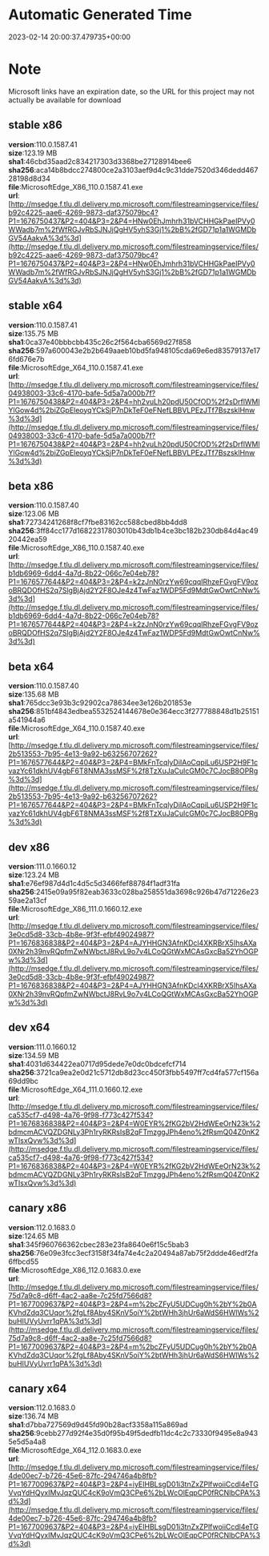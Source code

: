 # Automatic Generated Time
2023-02-14 20:00:37.479735+00:00

# Note
Microsoft links have an expiration date, so the URL for this project may not actually be available for download

## stable x86
**version**:110.0.1587.41  
**size**:123.19 MB  
**sha1**:46cbd35aad2c834217303d3368be27128914bee6  
**sha256**:aca14b8bdcc274800ce2a3103aef9d4c9c31dde7520d346dedd46728198d8d34  
**file**:MicrosoftEdge_X86_110.0.1587.41.exe  
**url**:[http://msedge.f.tlu.dl.delivery.mp.microsoft.com/filestreamingservice/files/b92c4225-aae6-4269-9873-daf375079bc4?P1=1676750437&P2=404&P3=2&P4=HNw0EhJmhrh31bVCHHGkPaeIPVy0WWadb7m%2fWfRGJvRbSJNJjQgHV5yhS3Gj1%2bB%2fGD71p1a1WGMDbGV54AakvA%3d%3d](http://msedge.f.tlu.dl.delivery.mp.microsoft.com/filestreamingservice/files/b92c4225-aae6-4269-9873-daf375079bc4?P1=1676750437&P2=404&P3=2&P4=HNw0EhJmhrh31bVCHHGkPaeIPVy0WWadb7m%2fWfRGJvRbSJNJjQgHV5yhS3Gj1%2bB%2fGD71p1a1WGMDbGV54AakvA%3d%3d)  

## stable x64
**version**:110.0.1587.41  
**size**:135.75 MB  
**sha1**:0ca37e40bbbcbb435c26c2f564cba6569d27f858  
**sha256**:597a600043e2b2b649aaeb10bd5fa948105cda69e6ed83579137e176fd676e7b  
**file**:MicrosoftEdge_X64_110.0.1587.41.exe  
**url**:[http://msedge.f.tlu.dl.delivery.mp.microsoft.com/filestreamingservice/files/04938003-33c6-4170-bafe-5d5a7a000b7f?P1=1676750438&P2=404&P3=2&P4=hh2vuLh20pdU50CfOD%2f2sDrflWMlYlGow4d%2biZGpEleoyqYCkSjP7nDkTeF0eFNefLBBVLPEzJTf7BszsklHnw%3d%3d](http://msedge.f.tlu.dl.delivery.mp.microsoft.com/filestreamingservice/files/04938003-33c6-4170-bafe-5d5a7a000b7f?P1=1676750438&P2=404&P3=2&P4=hh2vuLh20pdU50CfOD%2f2sDrflWMlYlGow4d%2biZGpEleoyqYCkSjP7nDkTeF0eFNefLBBVLPEzJTf7BszsklHnw%3d%3d)  

## beta x86
**version**:110.0.1587.40  
**size**:123.06 MB  
**sha1**:72734241268f8cf7fbe83162cc588cbed8bb4dd8  
**sha256**:3ff84cc177d16822317803010b43db1b4ce3bc182b230db84d4ac4920442ea59  
**file**:MicrosoftEdge_X86_110.0.1587.40.exe  
**url**:[http://msedge.f.tlu.dl.delivery.mp.microsoft.com/filestreamingservice/files/b1db6969-6dd4-4a7d-8b22-066c7e04eb78?P1=1676577644&P2=404&P3=2&P4=k2zJnN0rzYw69cqqIRhzeFGvgFV9ozoBRQDOfHS2q7SlgBjAjd2Y2F8OJe4z4TwFaz1WDP5Fd9MdtGwOwtCnNw%3d%3d](http://msedge.f.tlu.dl.delivery.mp.microsoft.com/filestreamingservice/files/b1db6969-6dd4-4a7d-8b22-066c7e04eb78?P1=1676577644&P2=404&P3=2&P4=k2zJnN0rzYw69cqqIRhzeFGvgFV9ozoBRQDOfHS2q7SlgBjAjd2Y2F8OJe4z4TwFaz1WDP5Fd9MdtGwOwtCnNw%3d%3d)  

## beta x64
**version**:110.0.1587.40  
**size**:135.68 MB  
**sha1**:765dcc3e93b3c92902ca78634ee3e126b201853e  
**sha256**:851bf4843edbea5532524144678e0e364ecc3f277788848d1b25151a541944a6  
**file**:MicrosoftEdge_X64_110.0.1587.40.exe  
**url**:[http://msedge.f.tlu.dl.delivery.mp.microsoft.com/filestreamingservice/files/2b513553-7b95-4e13-9a92-b63256707262?P1=1676577644&P2=404&P3=2&P4=BMkFnTcqlyDiIAoCqpiLu6USP2H9F1cvazYc61dkhUV4gbF6T8NMA3ssMSF%2f8TzXuJaCulcGM0c7CJocB8OPRg%3d%3d](http://msedge.f.tlu.dl.delivery.mp.microsoft.com/filestreamingservice/files/2b513553-7b95-4e13-9a92-b63256707262?P1=1676577644&P2=404&P3=2&P4=BMkFnTcqlyDiIAoCqpiLu6USP2H9F1cvazYc61dkhUV4gbF6T8NMA3ssMSF%2f8TzXuJaCulcGM0c7CJocB8OPRg%3d%3d)  

## dev x86
**version**:111.0.1660.12  
**size**:123.24 MB  
**sha1**:e76ef987d4d1c4d5c5d3466fef88784f1adf31fa  
**sha256**:2415e09a95f82eab3633c028ba258551da3698c926b47d71226e2359ae2a13cf  
**file**:MicrosoftEdge_X86_111.0.1660.12.exe  
**url**:[http://msedge.f.tlu.dl.delivery.mp.microsoft.com/filestreamingservice/files/3e0cd5d8-33cb-4b8e-9f3f-efbf49024987?P1=1676836838&P2=404&P3=2&P4=AJYHHGN3AfnKDcl4XKRBrX5IhsAXa0XNr2h39nvRQpfmZwNWbctJ8RvL9o7v4LCoQGtWxMCAsGxcBa52YhOGPw%3d%3d](http://msedge.f.tlu.dl.delivery.mp.microsoft.com/filestreamingservice/files/3e0cd5d8-33cb-4b8e-9f3f-efbf49024987?P1=1676836838&P2=404&P3=2&P4=AJYHHGN3AfnKDcl4XKRBrX5IhsAXa0XNr2h39nvRQpfmZwNWbctJ8RvL9o7v4LCoQGtWxMCAsGxcBa52YhOGPw%3d%3d)  

## dev x64
**version**:111.0.1660.12  
**size**:134.59 MB  
**sha1**:4031d634422ea0717d95dede7e0dc0bdcefcf714  
**sha256**:3721ca9ea2e0d21c5712db8d23cc450f3fbb5497ff7cd4fa577cf156a69dd9bc  
**file**:MicrosoftEdge_X64_111.0.1660.12.exe  
**url**:[http://msedge.f.tlu.dl.delivery.mp.microsoft.com/filestreamingservice/files/ca535cf7-d498-4a76-9f98-f773c427f534?P1=1676836838&P2=404&P3=2&P4=W0EYR%2fKG2bV2HdWEeOrN23k%2bdmcmACVQZDGNLy3Ph1ryRKRsIsB2qFTmzggJPh4eno%2fRsmQ04Z0nK2wTIsxQvw%3d%3d](http://msedge.f.tlu.dl.delivery.mp.microsoft.com/filestreamingservice/files/ca535cf7-d498-4a76-9f98-f773c427f534?P1=1676836838&P2=404&P3=2&P4=W0EYR%2fKG2bV2HdWEeOrN23k%2bdmcmACVQZDGNLy3Ph1ryRKRsIsB2qFTmzggJPh4eno%2fRsmQ04Z0nK2wTIsxQvw%3d%3d)  

## canary x86
**version**:112.0.1683.0  
**size**:124.65 MB  
**sha1**:345f960766362cbec283e23fa8640e6f15c5bab3  
**sha256**:76e09e3fcc3ecf3158f34fa74e4c2a20494a87ab75f2ddde46edf2fa6ffbcd55  
**file**:MicrosoftEdge_X86_112.0.1683.0.exe  
**url**:[http://msedge.f.tlu.dl.delivery.mp.microsoft.com/filestreamingservice/files/75d7a9c8-d6ff-4ac2-aa8e-7c25fd7566d8?P1=1677009637&P2=404&P3=2&P4=m%2bcZFyU5UDCug0h%2bY%2b0AKVhdZdq3CUqor%2fgLf8Aby4SKnV5oiY%2btWHh3jhUr6aWdS6HWIWs%2buHIUVyUvrr1qPA%3d%3d](http://msedge.f.tlu.dl.delivery.mp.microsoft.com/filestreamingservice/files/75d7a9c8-d6ff-4ac2-aa8e-7c25fd7566d8?P1=1677009637&P2=404&P3=2&P4=m%2bcZFyU5UDCug0h%2bY%2b0AKVhdZdq3CUqor%2fgLf8Aby4SKnV5oiY%2btWHh3jhUr6aWdS6HWIWs%2buHIUVyUvrr1qPA%3d%3d)  

## canary x64
**version**:112.0.1683.0  
**size**:136.74 MB  
**sha1**:d7bba727569d9d45fd90b28acf3358a115a869ad  
**sha256**:9cebb277d92f4e35d0f95b49f5dedfb11dc4c2c73330f9495e8a9435e5d5a4a8  
**file**:MicrosoftEdge_X64_112.0.1683.0.exe  
**url**:[http://msedge.f.tlu.dl.delivery.mp.microsoft.com/filestreamingservice/files/4de00ec7-b726-45e6-87fc-294746a4b8fb?P1=1677009637&P2=404&P3=2&P4=iyEIHBLsgD01i3tnZxZPlfwoiiCcdl4eTGVvqYdHQyxIMvJqzQUC4cK9oVmQ3CPe6%2bLWcOlEqpCP0fRCNlbCPA%3d%3d](http://msedge.f.tlu.dl.delivery.mp.microsoft.com/filestreamingservice/files/4de00ec7-b726-45e6-87fc-294746a4b8fb?P1=1677009637&P2=404&P3=2&P4=iyEIHBLsgD01i3tnZxZPlfwoiiCcdl4eTGVvqYdHQyxIMvJqzQUC4cK9oVmQ3CPe6%2bLWcOlEqpCP0fRCNlbCPA%3d%3d)  

